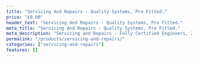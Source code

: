 ```yaml
---
title: "Servicing And Repairs - Quality Systems, Pro Fitted."
price: "£0.00"
header_text: "Servicing And Repairs - Quality Systems, Pro Fitted."
meta_title: "Servicing And Repairs - Quality Systems, Pro Fitted."
meta_description: "Servicing and Repairs - Fully Certified Engineers, 247 Customer Service, High Quality Systems, Professionally Fitted. We are on the borders of London and Kent."
permalink: "/products/servicing-and-repairs/"
categories: ["servicing-and-repairs"]
features: []
---
```


